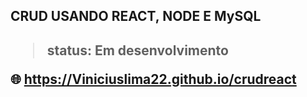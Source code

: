 <h2>CRUD USANDO REACT, NODE E MySQL<h2/>

>status: Em desenvolvimento

🌐 https://Viniciuslima22.github.io/crudreact

